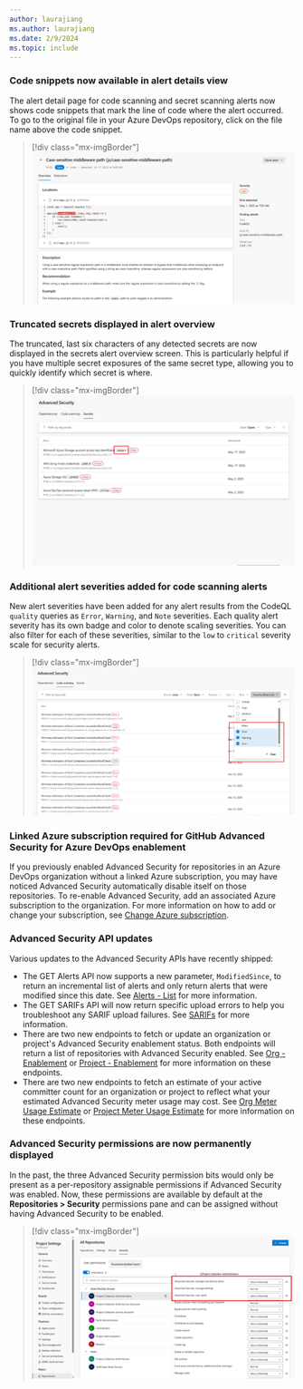 ```yaml
---
author: laurajiang
ms.author: laurajiang
ms.date: 2/9/2024
ms.topic: include
---
```


### Code snippets now available in alert details view

The alert detail page for code scanning and secret scanning alerts now shows code snippets that mark the line of code where the alert occurred. To go to the original file in your Azure DevOps repository, click on the file name above the code snippet. 

> [!div class="mx-imgBorder"]
> ![Screenshot of case-sensitive middleware path.](../../media/234-general-02.png "Screenshot of case-sensitive middleware path")

### Truncated secrets displayed in alert overview 

The truncated, last six characters of any detected secrets are now displayed in the secrets alert overview screen. This is particularly helpful if you have multiple secret exposures of the same secret type, allowing you to quickly identify which secret is where. 

> [!div class="mx-imgBorder"]
> ![Screenshot of secret alerts list.](../../media/234-ghazdo-03.png "Screenshot of secret alerts list")

### Additional alert severities added for code scanning alerts 

New alert severities have been added for any alert results from the CodeQL `quality` queries as `Error`, `Warning`, and `Note` severities. Each quality alert severity has its own badge and color to denote scaling severities. You can also filter for each of these severities, similar to the `low` to `critical` severity scale for security alerts. 

> [!div class="mx-imgBorder"]
> ![Screenshot of code scanning alerts list and severity filter.](../../media/234-ghazdo-05.png "Screenshot of code scanning alerts list and severity filter")


### Linked Azure subscription required for GitHub Advanced Security for Azure DevOps enablement

If you previously enabled Advanced Security for repositories in an Azure DevOps organization without a linked Azure subscription, you may have noticed Advanced Security automatically disable itself on those repositories. To re-enable Advanced Security, add an associated Azure subscription to the organization. For more information on how to add or change your subscription, see [Change Azure subscription](/azure/devops/organizations/billing/change-azure-subscription?view=azure-devopsthe&preserve-view=true).

### Advanced Security API updates 

Various updates to the Advanced Security APIs have recently shipped: 
* The GET Alerts API now supports a new parameter, `ModifiedSince`, to return an incremental list of alerts and only return alerts that were modified since this date. See [Alerts - List](/rest/api/azure/devops/advancedsecurity/alerts/list?view=azure-devops-rest-7.2) for more information.
* The GET SARIFs API will now return specific upload errors to help you troubleshoot any SARIF upload failures. See [SARIFs](rest/api/azure/devops/advancedsecurity/sarifs/get?view=azure-devops-rest-7.2) for more information.
* There are two new endpoints to fetch or update an organization or project's Advanced Security enablement status. Both endpoints will return a list of repositories with Advanced Security enabled. See [Org - Enablement](/rest/api/azure/devops/advancedsecurity/org-enablement?view=azure-devops-rest-7.2) or [Project - Enablement](/rest/api/azure/devops/advancedsecurity/project-enablement?view=azure-devops-rest-7.2) for more information on these endpoints.
* There are two new endpoints to fetch an estimate of your active committer count for an organization or project to reflect what your estimated Advanced Security meter usage may cost. See [Org Meter Usage Estimate](/rest/api/azure/devops/advancedsecurity/org-meter-usage-estimate/list?view=azure-devops-rest-7.2) or [Project Meter Usage Estimate](/rest/api/azure/devops/advancedsecurity/project-meter-usage-estimate/list?view=azure-devops-rest-7.2) for more information on these endpoints.

### Advanced Security permissions are now permanently displayed 

In the past, the three Advanced Security permission bits would only be present as a per-repository assignable permissions if Advanced Security was enabled. Now, these permissions are available by default at the **Repositories > Security** permissions pane and can be assigned without having Advanced Security to be enabled. 

> [!div class="mx-imgBorder"]
> ![Screenshot of Advanced Security permissions.](../../media/234-ghazdo-02.png "Screenshot of Advanced Security permissions")
